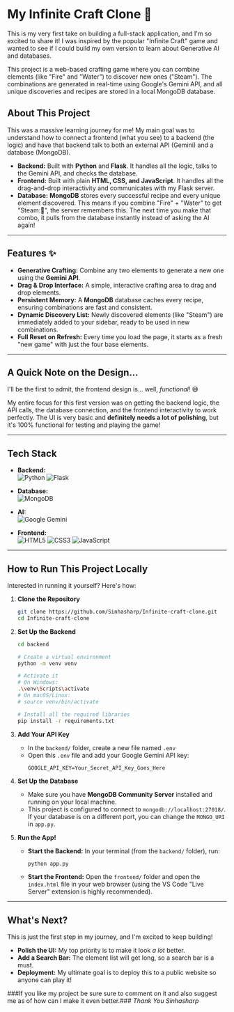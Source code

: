 # My Infinite Craft Clone 🚀

This is my very first take on building a full-stack application, and I'm so excited to share it! I was inspired by the popular "Infinite Craft" game and wanted to see if I could build my own version to learn about Generative AI and databases.

This project is a web-based crafting game where you can combine elements (like "Fire" and "Water") to discover new ones ("Steam"). The combinations are generated in real-time using Google's Gemini API, and all unique discoveries and recipes are stored in a local MongoDB database.

## About This Project

This was a massive learning journey for me! My main goal was to understand how to connect a frontend (what you see) to a backend (the logic) and have that backend talk to both an external API (Gemini) and a database (MongoDB).

-   **Backend:** Built with **Python** and **Flask**. It handles all the logic, talks to the Gemini API, and checks the database.
-   **Frontend:** Built with plain **HTML, CSS, and JavaScript**. It handles all the drag-and-drop interactivity and communicates with my Flask server.
-   **Database:** **MongoDB** stores every successful recipe and every unique element discovered. This means if you combine "Fire" + "Water" to get "Steam:💨", the server remembers this. The next time you make that combo, it pulls from the database instantly instead of asking the AI again!

---

## Features ✨

* **Generative Crafting:** Combine any two elements to generate a new one using the **Gemini API**.
* **Drag & Drop Interface:** A simple, interactive crafting area to drag and drop elements.
* **Persistent Memory:** A **MongoDB** database caches every recipe, ensuring combinations are fast and consistent.
* **Dynamic Discovery List:** Newly discovered elements (like "Steam") are immediately added to your sidebar, ready to be used in new combinations.
* **Full Reset on Refresh:** Every time you load the page, it starts as a fresh "new game" with just the four base elements.

---

## A Quick Note on the Design...

I'll be the first to admit, the frontend design is... well, *functional*! 😅

My entire focus for this first version was on getting the backend logic, the API calls, the database connection, and the frontend interactivity to work perfectly. The UI is very basic and **definitely needs a lot of polishing**, but it's 100% functional for testing and playing the game!

---

## Tech Stack

* **Backend:**
    <br>
    ![Python](https://img.shields.io/badge/Python-3776AB?style=for-the-badge&logo=python&logoColor=white)
    ![Flask](https://img.shields.io/badge/Flask-000000?style=for-the-badge&logo=flask&logoColor=white)

* **Database:**
    <br>
    ![MongoDB](https://img.shields.io/badge/MongoDB-47A248?style=for-the-badge&logo=mongodb&logoColor=white)

* **AI:**
    <br>
    ![Google Gemini](https://img.shields.io/badge/Google%20Gemini-8E75B2?style=for-the-badge&logo=google-gemini&logoColor=white)

* **Frontend:**
    <br>
    ![HTML5](https://img.shields.io/badge/HTML5-E34F26?style=for-the-badge&logo=html5&logoColor=white)
    ![CSS3](https://img.shields.io/badge/CSS3-1572B6?style=for-the-badge&logo=css3&logoColor=white)
    ![JavaScript](https://img.shields.io/badge/JavaScript-F7DF1E?style=for-the-badge&logo=javascript&logoColor=black)

---

## How to Run This Project Locally

Interested in running it yourself? Here's how:

1.  **Clone the Repository**
    ```bash
    git clone https://github.com/Sinhasharp/Infinite-craft-clone.git
    cd Infinite-craft-clone
    ```

2.  **Set Up the Backend**
    ```bash
    cd backend
    
    # Create a virtual environment
    python -m venv venv
    
    # Activate it
    # On Windows:
    .\venv\Scripts\activate
    # On macOS/Linux:
    # source venv/bin/activate
    
    # Install all the required libraries
    pip install -r requirements.txt
    ```

3.  **Add Your API Key**
    * In the `backend/` folder, create a new file named `.env`
    * Open this `.env` file and add your Google Gemini API key:
        ```
        GOOGLE_API_KEY=Your_Secret_API_Key_Goes_Here
        ```

4.  **Set Up the Database**
    * Make sure you have **MongoDB Community Server** installed and running on your local machine.
    * This project is configured to connect to `mongodb://localhost:27018/`. If your database is on a different port, you can change the `MONGO_URI` in `app.py`.

5.  **Run the App!**
    * **Start the Backend:** In your terminal (from the `backend/` folder), run:
        ```bash
        python app.py
        ```
    * **Start the Frontend:** Open the `frontend/` folder and open the `index.html` file in your web browser (using the VS Code "Live Server" extension is highly recommended).

---

## What's Next?

This is just the first step in my journey, and I'm excited to keep building!
* **Polish the UI:** My top priority is to make it look *a lot* better.
* **Add a Search Bar:** The element list will get long, so a search bar is a must.
* **Deployment:** My ultimate goal is to deploy this to a public website so anyone can play it!


###If you like my project be sure sure to comment on it and also suggest me as of how can I make it even better.###
*Thank You*
*Sinhasharp*
